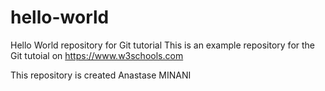 # hello-world
Hello World repository for Git tutorial
This is an example repository for the Git tutoial on https://www.w3schools.com

This repository is created Anastase MINANI
